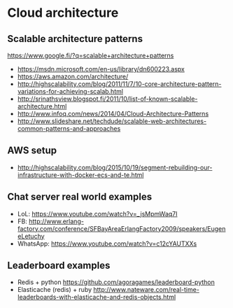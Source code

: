# Cloud architecture

## Scalable architecture patterns

https://www.google.fi/?q=scalable+architecture+patterns

- https://msdn.microsoft.com/en-us/library/dn600223.aspx
- https://aws.amazon.com/architecture/
- http://highscalability.com/blog/2011/11/7/10-core-architecture-pattern-variations-for-achieving-scalab.html
- http://srinathsview.blogspot.fi/2011/10/list-of-known-scalable-architecture.html
- http://www.infoq.com/news/2014/04/Cloud-Architecture-Patterns
- http://www.slideshare.net/techdude/scalable-web-architectures-common-patterns-and-approaches

## AWS setup

- http://highscalability.com/blog/2015/10/19/segment-rebuilding-our-infrastructure-with-docker-ecs-and-te.html

## Chat server real world examples

- LoL: https://www.youtube.com/watch?v=_jsMpmWaq7I
- FB: http://www.erlang-factory.com/conference/SFBayAreaErlangFactory2009/speakers/EugeneLetuchy
- WhatsApp: https://www.youtube.com/watch?v=c12cYAUTXXs

## Leaderboard examples

- Redis + python https://github.com/agoragames/leaderboard-python
- Elasticache (redis) + ruby http://www.nateware.com/real-time-leaderboards-with-elasticache-and-redis-objects.html


